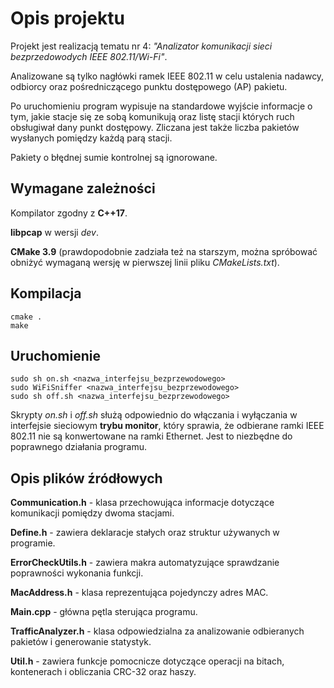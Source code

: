 # Opis projektu

Projekt jest realizacją tematu nr 4: *"Analizator komunikacji sieci bezprzedowodych IEEE 802.11/Wi-Fi"*.

Analizowane są tylko nagłówki ramek IEEE 802.11 w celu ustalenia nadawcy, odbiorcy oraz pośredniczącego punktu dostępowego (AP) pakietu.

Po uruchomieniu program wypisuje na standardowe wyjście informacje o tym, jakie stacje się ze sobą komunikują oraz listę stacji których ruch obsługiwał dany punkt dostępowy.
Zliczana jest także liczba pakietów wysłanych pomiędzy każdą parą stacji.

Pakiety o błędnej sumie kontrolnej są ignorowane.

## Wymagane zależności
Kompilator zgodny z **C++17**.

**libpcap** w wersji *dev*.

**CMake 3.9** (prawdopodobnie zadziała też na starszym, można spróbować obniżyć wymaganą wersję w pierwszej linii pliku *CMakeLists.txt*).

## Kompilacja
```
cmake .
make
```

## Uruchomienie
```
sudo sh on.sh <nazwa_interfejsu_bezprzewodowego>
sudo WiFiSniffer <nazwa_interfejsu_bezprzewodowego>
sudo sh off.sh <nazwa_interfejsu_bezprzewodowego>
```

Skrypty *on.sh* i *off.sh* służą odpowiednio do włączania i wyłączania w interfejsie sieciowym **trybu monitor**,
który sprawia, że odbierane ramki IEEE 802.11 nie są konwertowane na ramki Ethernet.
Jest to niezbędne do poprawnego działania programu.

## Opis plików źródłowych
**Communication.h** - klasa przechowująca informacje dotyczące komunikacji pomiędzy dwoma stacjami.

**Define.h** - zawiera deklaracje stałych oraz struktur używanych w programie.

**ErrorCheckUtils.h** - zawiera makra automatyzujące sprawdzanie poprawności wykonania funkcji.

**MacAddress.h** - klasa reprezentująca pojedynczy adres MAC.

**Main.cpp** - główna pętla sterująca programu.

**TrafficAnalyzer.h** - klasa odpowiedzialna za analizowanie odbieranych pakietów i generowanie statystyk.

**Util.h** - zawiera funkcje pomocnicze dotyczące operacji na bitach, kontenerach i obliczania CRC-32 oraz haszy.